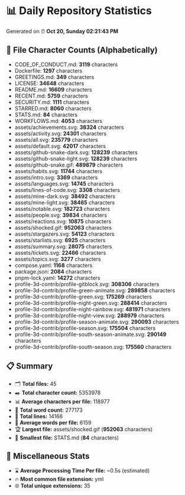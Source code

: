 # 📊 Daily Repository Statistics
Generated on ⏰ **Oct 20, Sunday 02:21:43 PM**

## 📂 File Character Counts (Alphabetically)
- CODE_OF_CONDUCT.md: **3119** characters
- Dockerfile: **1297** characters
- GREETINGS.md: **349** characters
- LICENSE: **34648** characters
- README.md: **16609** characters
- RECENT.md: **5759** characters
- SECURITY.md: **1111** characters
- STARRED.md: **8060** characters
- STATS.md: **84** characters
- WORKFLOWS.md: **4053** characters
- assets/achievements.svg: **38324** characters
- assets/activity.svg: **24301** characters
- assets/all.svg: **235779** characters
- assets/default.svg: **42017** characters
- assets/github-snake-dark.svg: **128239** characters
- assets/github-snake-light.svg: **128239** characters
- assets/github-snake.gif: **489879** characters
- assets/habits.svg: **11744** characters
- assets/intro.svg: **3369** characters
- assets/languages.svg: **14745** characters
- assets/lines-of-code.svg: **3308** characters
- assets/mine-dark.svg: **38492** characters
- assets/mine-light.svg: **38465** characters
- assets/notable.svg: **182723** characters
- assets/people.svg: **39834** characters
- assets/reactions.svg: **10875** characters
- assets/shocked.gif: **952063** characters
- assets/stargazers.svg: **54123** characters
- assets/starlists.svg: **6925** characters
- assets/summary.svg: **28075** characters
- assets/tickets.svg: **22466** characters
- assets/topics.svg: **3277** characters
- compose.yaml: **1168** characters
- package.json: **2084** characters
- pnpm-lock.yaml: **14272** characters
- profile-3d-contrib/profile-gitblock.svg: **308306** characters
- profile-3d-contrib/profile-green-animate.svg: **289858** characters
- profile-3d-contrib/profile-green.svg: **175269** characters
- profile-3d-contrib/profile-night-green.svg: **288414** characters
- profile-3d-contrib/profile-night-rainbow.svg: **481971** characters
- profile-3d-contrib/profile-night-view.svg: **288979** characters
- profile-3d-contrib/profile-season-animate.svg: **290093** characters
- profile-3d-contrib/profile-season.svg: **175504** characters
- profile-3d-contrib/profile-south-season-animate.svg: **290149** characters
- profile-3d-contrib/profile-south-season.svg: **175560** characters

## 📋 Summary
- 🗂️ **Total files:** 45
- ✒️ **Total character count:** 5353978
- 📊 **Average characters per file:** 118977
- 📝 **Total word count:** 277173
- 🧾 **Total lines:** 14166
- 📐 **Average words per file:** 6159
- 🏆 **Largest file:** assets/shocked.gif (**952063** characters)
- 🥉 **Smallest file:** STATS.md (**84** characters)

## 🌟 Miscellaneous Stats
- ⌛ **Average Processing Time Per file:** ~0.5s (estimated)
- 🔥 **Most common file extension:** yml
- 🌐 **Total unique extensions:** 35
